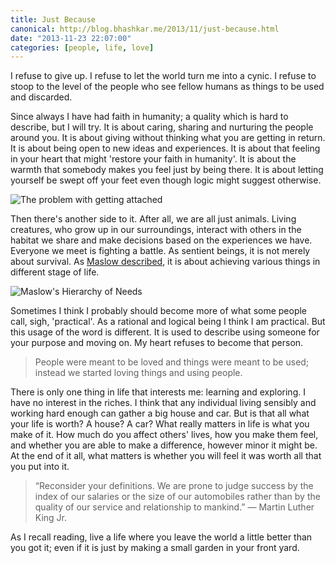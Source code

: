 ```yaml
---
title: Just Because
canonical: http://blog.bhashkar.me/2013/11/just-because.html
date: "2013-11-23 22:07:00"
categories: [people, life, love]
---
```

I refuse to give up. I refuse to let the world turn me into a cynic. I refuse to stoop to the level of the people who see fellow humans as things to be used and discarded.

Since always I have had faith in humanity; a quality which is hard to describe, but I will try. It is about caring, sharing and nurturing the people around you.<span class="more" /> It is about giving without thinking what you are getting in return. It is about being open to new ideas and experiences. It is about that feeling in your heart that might 'restore your faith in humanity'. It is about the warmth that somebody makes you feel just by being there. It is about letting yourself be swept off your feet even though logic might suggest otherwise.

![The problem with getting attached](http://qph.is.quoracdn.net/main-qimg-1bf11726154e8333d1a0b815388f35ac)

Then there's another side to it. After all, we are all just animals. Living creatures, who grow up in our surroundings, interact with others in the habitat we share and make decisions based on the experiences we have. Everyone we meet is fighting a battle. As sentient beings, it is not merely about survival. As <a href="https://en.wikipedia.org/wiki/Maslow's_hierarchy_of_needs" target="_blank">Maslow described</a>, it is about achieving various things in different stage of life.

![Maslow's Hierarchy of Needs](https://upload.wikimedia.org/wikipedia/commons/thumb/6/60/Maslow's_Hierarchy_of_Needs.svg/450px-Maslow's_Hierarchy_of_Needs.svg.png)

Sometimes I think I probably should become more of what some people call, sigh, 'practical'. As a rational and logical being I think I am practical. But this usage of the word is different. It is used to describe using someone for your purpose and moving on. My heart refuses to become that person.

> People were meant to be loved and things were meant to be used; instead we started loving things and using people.

There is only one thing in life that interests me: learning and exploring. I have no interest in the riches. I think that any individual living sensibly and working hard enough can gather a big house and car. But is that all what your life is worth? A house? A car? What really matters in life is what you make of it. How much do you affect others' lives, how you make them feel, and whether you are able to make a difference, however minor it might be. At the end of it all, what matters is whether you will feel it was worth all that you put into it.

> “Reconsider your definitions. We are prone to judge success by the index of our salaries or the size of our automobiles rather than by the quality of our service and relationship to mankind.”
> — Martin Luther King Jr.

As I recall reading, live a life where you leave the world a little better than you got it; even if it is just by making a small garden in your front yard.